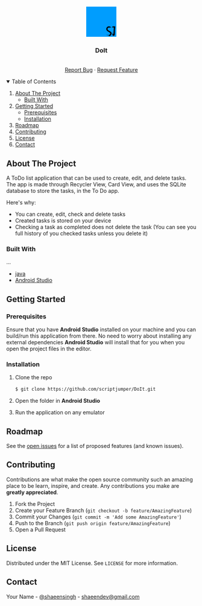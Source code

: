 <p align="center">
  <a href="https://github.com/scriptjumper/DoIt">
    <img src="logo.png" alt="Logo" width="80" height="80">
  </a>

  <h3 align="center">DoIt</h3>

  <p align="center">
    <br />
    <a href="https://github.com/scriptjumper/DoIt/issues/new">Report Bug</a>
    ·
    <a href="https://github.com/scriptjumper/DoIt/issues/new">Request Feature</a>
  </p>
</p>

<details open="open">
  <summary>Table of Contents</summary>
  <ol>
    <li>
      <a href="#about-the-project">About The Project</a>
      <ul>
        <li><a href="#built-with">Built With</a></li>
      </ul>
    </li>
    <li>
      <a href="#getting-started">Getting Started</a>
      <ul>
        <li><a href="#prerequisites">Prerequisites</a></li>
        <li><a href="#installation">Installation</a></li>
      </ul>
    </li>
    <li><a href="#roadmap">Roadmap</a></li>
    <li><a href="#contributing">Contributing</a></li>
    <li><a href="#license">License</a></li>
    <li><a href="#contact">Contact</a></li>
  </ol>
</details>

## About The Project

A ToDo list application that can be used to create, edit, and delete tasks. The app is made through Recycler View, Card View, and uses the SQLite database to store the tasks, in the To Do app. 

Here's why:

- You can create, edit, check and delete tasks
- Created tasks is stored on your device
- Checking a task as completed does not delete the task (You can see you full history of you checked tasks unless you delete it)

### Built With

...

- [java](https://www.java.com/en/)
- [Android Studio](https://developer.android.com/)

## Getting Started

### Prerequisites

Ensure that you have **Android Studio** installed on your machine and you can build/run this application from there. No need to worry about installing any external dependencies **Android Studio** will install that for you when you open the project files in the editor.

### Installation

1. Clone the repo
   ```sh
   $ git clone https://github.com/scriptjumper/DoIt.git
   ```
2. Open the folder in **Android Studio**

3. Run the application on any emulator

## Roadmap

See the [open issues](https://github.com/scriptjumper/resume/issues) for a list of proposed features (and known issues).

## Contributing

Contributions are what make the open source community such an amazing place to be learn, inspire, and create. Any contributions you make are **greatly appreciated**.

1. Fork the Project
2. Create your Feature Branch (`git checkout -b feature/AmazingFeature`)
3. Commit your Changes (`git commit -m 'Add some AmazingFeature'`)
4. Push to the Branch (`git push origin feature/AmazingFeature`)
5. Open a Pull Request

## License

Distributed under the MIT License. See `LICENSE` for more information.

## Contact

Your Name - [@shaeensingh](https://twitter.com/shaeensingh) - shaeendev@gmail.com